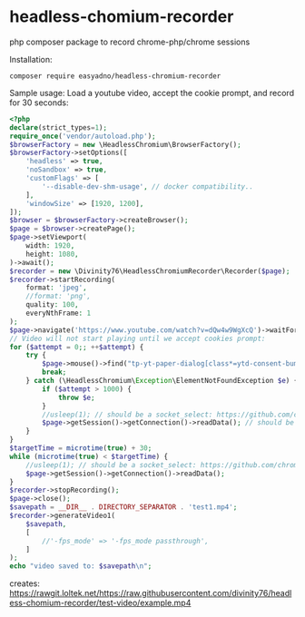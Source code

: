 # headless-chomium-recorder
php composer package to record chrome-php/chrome sessions

Installation: 
```
composer require easyadno/headless-chromium-recorder
```

Sample usage:
Load a youtube video, accept the cookie prompt, and record for 30 seconds:
```php
<?php
declare(strict_types=1);
require_once('vendor/autoload.php');
$browserFactory = new \HeadlessChromium\BrowserFactory();
$browserFactory->setOptions([
    'headless' => true,
    'noSandbox' => true,
    'customFlags' => [
        '--disable-dev-shm-usage', // docker compatibility..
    ],
    'windowSize' => [1920, 1200],
]);
$browser = $browserFactory->createBrowser();
$page = $browser->createPage();
$page->setViewport(
    width: 1920,
    height: 1080,
)->await();
$recorder = new \Divinity76\HeadlessChromiumRecorder\Recorder($page);
$recorder->startRecording(
    format: 'jpeg',
    //format: 'png', 
    quality: 100,
    everyNthFrame: 1
);
$page->navigate('https://www.youtube.com/watch?v=dQw4w9WgXcQ')->waitForNavigation(\HeadlessChromium\Page::LOAD);
// Video will not start playing until we accept cookies prompt:
for ($attempt = 0;; ++$attempt) {
    try {
        $page->mouse()->find("tp-yt-paper-dialog[class*=ytd-consent-bump] button", 3)->click();
        break;
    } catch (\HeadlessChromium\Exception\ElementNotFoundException $e) {
        if ($attempt > 1000) {
            throw $e;
        }
        //usleep(1); // should be a socket_select: https://github.com/chrome-php/wrench/pull/17
        $page->getSession()->getConnection()->readData(); // should be a socket_select...
    }
}
$targetTime = microtime(true) + 30;
while (microtime(true) < $targetTime) {
    //usleep(1); // should be a socket_select: https://github.com/chrome-php/wrench/pull/17
    $page->getSession()->getConnection()->readData();
}
$recorder->stopRecording();
$page->close();
$savepath = __DIR__ . DIRECTORY_SEPARATOR . 'test1.mp4';
$recorder->generateVideo1(
    $savepath,
    [
        //'-fps_mode' => '-fps_mode passthrough',
    ]
);
echo "video saved to: $savepath\n";
```
creates: https://rawgit.loltek.net/https://raw.githubusercontent.com/divinity76/headless-chomium-recorder/test-video/example.mp4
